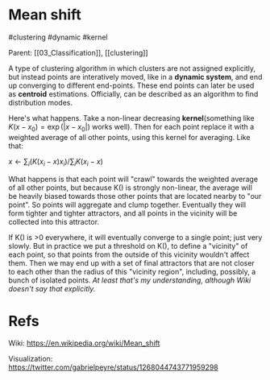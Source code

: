 # Mean shift

#clustering #dynamic #kernel

Parent: [[03_Classification]], [[clustering]]

A type of clustering algorithm in which clusters are not assigned explicitly, but instead points are interatively moved, like in a **dynamic system**, and end up converging to different end-points. These end points can later be used as **centroid** estimations. Officially, can be described as an algorithm to find distribution modes.

Here's what happens. Take a non-linear decreasing **kernel**(something like $K(x-x_0) = \exp(|x-x_0|)$ works well). Then for each point replace it with a weighted average of all other points, using this kernel for averaging. Like that:

$\displaystyle x ← \sum_i{(K(x_i-x)x_i)}/\sum_i{K(x_i-x)}$

What happens is that each point will "crawl" towards the weighted average of all other points, but because K() is strongly non-linear, the average will be heavily biased towards those other points that are located nearby to "our point". So points will aggregate and clump together. Eventually they will form tighter and tighter attractors, and all points in the vicinity will be collected into this attractor.

If K() is >0 everywhere, it will eventually converge to a single point; just very slowly. But in practice we put a threshold on K(), to define a "vicinity" of each point, so that points from the outside of this vicinity wouldn't affect them. Then we may end up with a set of final attractors that are not closer to each other than the radius of this "vicinity region", including, possibly, a bunch of isolated points. _At least that's my understanding, although Wiki doesn't say that explicitly._

# Refs

Wiki:
https://en.wikipedia.org/wiki/Mean_shift

Visualization:
https://twitter.com/gabrielpeyre/status/1268044743771959298